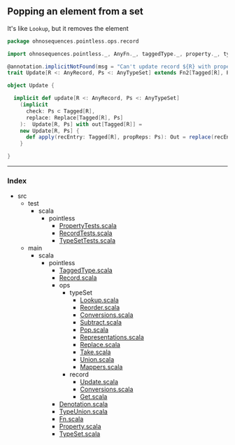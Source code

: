 
## Popping an element from a set

It's like `Lookup`, but it removes the element



```scala
package ohnosequences.pointless.ops.record

import ohnosequences.pointless._, AnyFn._, taggedType._, property._, typeSet._, record._

@annotation.implicitNotFound(msg = "Can't update record ${R} with property values ${Ps}")
trait Update[R <: AnyRecord, Ps <: AnyTypeSet] extends Fn2[Tagged[R], Ps] with Constant[Tagged[R]]

object Update {

  implicit def update[R <: AnyRecord, Ps <: AnyTypeSet]
    (implicit 
      check: Ps ⊂ Tagged[R],
      replace: Replace[Tagged[R], Ps]
    ):  Update[R, Ps] with out[Tagged[R]] = 
    new Update[R, Ps] {
      def apply(recEntry: Tagged[R], propReps: Ps): Out = replace(recEntry, propReps)
    }

}

```


------

### Index

+ src
  + test
    + scala
      + pointless
        + [PropertyTests.scala][test/scala/pointless/PropertyTests.scala]
        + [RecordTests.scala][test/scala/pointless/RecordTests.scala]
        + [TypeSetTests.scala][test/scala/pointless/TypeSetTests.scala]
  + main
    + scala
      + pointless
        + [TaggedType.scala][main/scala/pointless/TaggedType.scala]
        + [Record.scala][main/scala/pointless/Record.scala]
        + ops
          + typeSet
            + [Lookup.scala][main/scala/pointless/ops/typeSet/Lookup.scala]
            + [Reorder.scala][main/scala/pointless/ops/typeSet/Reorder.scala]
            + [Conversions.scala][main/scala/pointless/ops/typeSet/Conversions.scala]
            + [Subtract.scala][main/scala/pointless/ops/typeSet/Subtract.scala]
            + [Pop.scala][main/scala/pointless/ops/typeSet/Pop.scala]
            + [Representations.scala][main/scala/pointless/ops/typeSet/Representations.scala]
            + [Replace.scala][main/scala/pointless/ops/typeSet/Replace.scala]
            + [Take.scala][main/scala/pointless/ops/typeSet/Take.scala]
            + [Union.scala][main/scala/pointless/ops/typeSet/Union.scala]
            + [Mappers.scala][main/scala/pointless/ops/typeSet/Mappers.scala]
          + record
            + [Update.scala][main/scala/pointless/ops/record/Update.scala]
            + [Conversions.scala][main/scala/pointless/ops/record/Conversions.scala]
            + [Get.scala][main/scala/pointless/ops/record/Get.scala]
        + [Denotation.scala][main/scala/pointless/Denotation.scala]
        + [TypeUnion.scala][main/scala/pointless/TypeUnion.scala]
        + [Fn.scala][main/scala/pointless/Fn.scala]
        + [Property.scala][main/scala/pointless/Property.scala]
        + [TypeSet.scala][main/scala/pointless/TypeSet.scala]

[test/scala/pointless/PropertyTests.scala]: ../../../../../test/scala/pointless/PropertyTests.scala.md
[test/scala/pointless/RecordTests.scala]: ../../../../../test/scala/pointless/RecordTests.scala.md
[test/scala/pointless/TypeSetTests.scala]: ../../../../../test/scala/pointless/TypeSetTests.scala.md
[main/scala/pointless/TaggedType.scala]: ../../TaggedType.scala.md
[main/scala/pointless/Record.scala]: ../../Record.scala.md
[main/scala/pointless/ops/typeSet/Lookup.scala]: ../typeSet/Lookup.scala.md
[main/scala/pointless/ops/typeSet/Reorder.scala]: ../typeSet/Reorder.scala.md
[main/scala/pointless/ops/typeSet/Conversions.scala]: ../typeSet/Conversions.scala.md
[main/scala/pointless/ops/typeSet/Subtract.scala]: ../typeSet/Subtract.scala.md
[main/scala/pointless/ops/typeSet/Pop.scala]: ../typeSet/Pop.scala.md
[main/scala/pointless/ops/typeSet/Representations.scala]: ../typeSet/Representations.scala.md
[main/scala/pointless/ops/typeSet/Replace.scala]: ../typeSet/Replace.scala.md
[main/scala/pointless/ops/typeSet/Take.scala]: ../typeSet/Take.scala.md
[main/scala/pointless/ops/typeSet/Union.scala]: ../typeSet/Union.scala.md
[main/scala/pointless/ops/typeSet/Mappers.scala]: ../typeSet/Mappers.scala.md
[main/scala/pointless/ops/record/Update.scala]: Update.scala.md
[main/scala/pointless/ops/record/Conversions.scala]: Conversions.scala.md
[main/scala/pointless/ops/record/Get.scala]: Get.scala.md
[main/scala/pointless/Denotation.scala]: ../../Denotation.scala.md
[main/scala/pointless/TypeUnion.scala]: ../../TypeUnion.scala.md
[main/scala/pointless/Fn.scala]: ../../Fn.scala.md
[main/scala/pointless/Property.scala]: ../../Property.scala.md
[main/scala/pointless/TypeSet.scala]: ../../TypeSet.scala.md